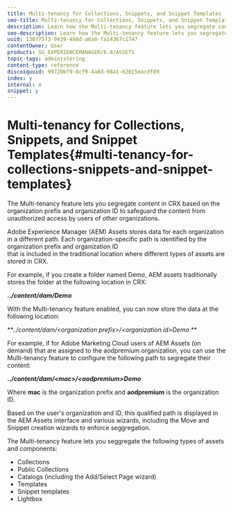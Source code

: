 ```yaml
---
title: Multi-tenancy for Collections, Snippets, and Snippet Templates
seo-title: Multi-tenancy for Collections, Snippets, and Snippet Templates
description: Learn how the Multi-tenancy feature lets you segregate content in the CRX repository based on the customer organization to prevent unauthorized access.
seo-description: Learn how the Multi-tenancy feature lets you segregate content in the CRX repository based on the customer organization to prevent unauthorized access.
uuid: 130775f3-9439-498d-a6a0-fa14367c1747
contentOwner: User
products: SG_EXPERIENCEMANAGER/6.4/ASSETS
topic-tags: administering
content-type: reference
discoiquuid: 99720bf9-8cf9-4a8d-98a1-b2015eacdf89
index: y
internal: n
snippet: y
---
```


# Multi-tenancy for Collections, Snippets, and Snippet Templates{#multi-tenancy-for-collections-snippets-and-snippet-templates}

The Multi-tenancy feature lets you segregate content in CRX based on the organization prefix and organization ID to safeguard the content from unauthorized access by users of other organizations.

Adobe Experience Manager (AEM) Assets stores data for each organization in a different path. Each organization-specific path is identified by the organization prefix and organization ID   
that is included in the traditional location where different types of assets are stored in CRX.

For example, if you create a folder named Demo, AEM assets traditionally stores the folder at the following location in CRX:

**..*/content/dam/Demo***

With the Multi-tenancy feature enabled, you can now store the data at the following location:

**..*/content/dam/&lt;organization prefix&gt;/&lt;organization id&gt;Demo* 
**

For example, if for Adobe Marketing Cloud users of AEM Assets (on demand) that are assigned to the aodpremium organization, you can use the Multi-tenancy feature to configure the following path to segregate their content:

**..*/content/dam/&lt;mac&gt;/&lt;aodpremium&gt;Demo***

Where **mac** is the organization prefix and **aodpremium** is the organization ID.

Based on the user's organization and ID, this qualified path is displayed in the AEM Assets interface and various wizards, including the Move and Snippet creation wizards to enforce seggregation.

The Multi-tenancy feature lets you seggregate the following types of assets and components:

* Collections
* Public Collections 
* Catalogs (including the Add/Select Page wizard)
* Templates
* Snippet templates
* Lightbox

